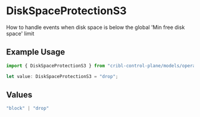 # DiskSpaceProtectionS3

How to handle events when disk space is below the global 'Min free disk space' limit

## Example Usage

```typescript
import { DiskSpaceProtectionS3 } from "cribl-control-plane/models/operations";

let value: DiskSpaceProtectionS3 = "drop";
```

## Values

```typescript
"block" | "drop"
```